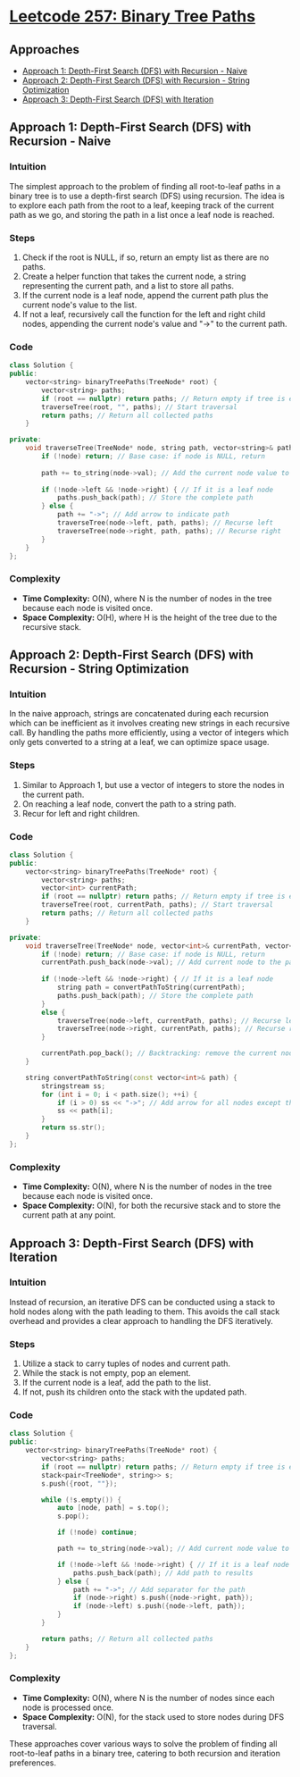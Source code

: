 # [Leetcode 257: Binary Tree Paths](https://leetcode.com/problems/binary-tree-paths/)

## Approaches
* [Approach 1: Depth-First Search (DFS) with Recursion - Naive](#approach-1-depth-first-search-dfs-with-recursion-naive)
* [Approach 2: Depth-First Search (DFS) with Recursion - String Optimization](#approach-2-depth-first-search-dfs-with-recursion-string-optimization)
* [Approach 3: Depth-First Search (DFS) with Iteration](#approach-3-depth-first-search-dfs-with-iteration)

## Approach 1: Depth-First Search (DFS) with Recursion - Naive

### Intuition
The simplest approach to the problem of finding all root-to-leaf paths in a binary tree is to use a depth-first search (DFS) using recursion. The idea is to explore each path from the root to a leaf, keeping track of the current path as we go, and storing the path in a list once a leaf node is reached.

### Steps
1. Check if the root is NULL, if so, return an empty list as there are no paths.
2. Create a helper function that takes the current node, a string representing the current path, and a list to store all paths.
3. If the current node is a leaf node, append the current path plus the current node's value to the list.
4. If not a leaf, recursively call the function for the left and right child nodes, appending the current node's value and "->" to the current path.

### Code
```cpp
class Solution {
public:
    vector<string> binaryTreePaths(TreeNode* root) {
        vector<string> paths;
        if (root == nullptr) return paths; // Return empty if tree is empty
        traverseTree(root, "", paths); // Start traversal
        return paths; // Return all collected paths
    }

private:
    void traverseTree(TreeNode* node, string path, vector<string>& paths) {
        if (!node) return; // Base case: if node is NULL, return
        
        path += to_string(node->val); // Add the current node value to the path
        
        if (!node->left && !node->right) { // If it is a leaf node
            paths.push_back(path); // Store the complete path
        } else {
            path += "->"; // Add arrow to indicate path
            traverseTree(node->left, path, paths); // Recurse left
            traverseTree(node->right, path, paths); // Recurse right
        }
    }
};
```

### Complexity
- **Time Complexity:** O(N), where N is the number of nodes in the tree because each node is visited once.
- **Space Complexity:** O(H), where H is the height of the tree due to the recursive stack.

## Approach 2: Depth-First Search (DFS) with Recursion - String Optimization

### Intuition
In the naive approach, strings are concatenated during each recursion which can be inefficient as it involves creating new strings in each recursive call. By handling the paths more efficiently, using a vector of integers which only gets converted to a string at a leaf, we can optimize space usage.

### Steps
1. Similar to Approach 1, but use a vector of integers to store the nodes in the current path.
2. On reaching a leaf node, convert the path to a string path.
3. Recur for left and right children.

### Code
```cpp
class Solution {
public:
    vector<string> binaryTreePaths(TreeNode* root) {
        vector<string> paths;
        vector<int> currentPath;
        if (root == nullptr) return paths; // Return empty if tree is empty
        traverseTree(root, currentPath, paths); // Start traversal
        return paths; // Return all collected paths
    }

private:
    void traverseTree(TreeNode* node, vector<int>& currentPath, vector<string>& paths) {
        if (!node) return; // Base case: if node is NULL, return
        currentPath.push_back(node->val); // Add current node to the path
        
        if (!node->left && !node->right) { // If it is a leaf node
            string path = convertPathToString(currentPath);
            paths.push_back(path); // Store the complete path
        } 
        else {
            traverseTree(node->left, currentPath, paths); // Recurse left
            traverseTree(node->right, currentPath, paths); // Recurse right
        }

        currentPath.pop_back(); // Backtracking: remove the current node from path
    }

    string convertPathToString(const vector<int>& path) {
        stringstream ss;
        for (int i = 0; i < path.size(); ++i) {
            if (i > 0) ss << "->"; // Add arrow for all nodes except the first
            ss << path[i];
        }
        return ss.str();
    }
};
```

### Complexity
- **Time Complexity:** O(N), where N is the number of nodes in the tree because each node is visited once.
- **Space Complexity:** O(N), for both the recursive stack and to store the current path at any point.

## Approach 3: Depth-First Search (DFS) with Iteration

### Intuition
Instead of recursion, an iterative DFS can be conducted using a stack to hold nodes along with the path leading to them. This avoids the call stack overhead and provides a clear approach to handling the DFS iteratively.

### Steps
1. Utilize a stack to carry tuples of nodes and current path.
2. While the stack is not empty, pop an element.
3. If the current node is a leaf, add the path to the list.
4. If not, push its children onto the stack with the updated path.

### Code
```cpp
class Solution {
public:
    vector<string> binaryTreePaths(TreeNode* root) {
        vector<string> paths;
        if (root == nullptr) return paths; // Return empty if tree is empty
        stack<pair<TreeNode*, string>> s;
        s.push({root, ""});

        while (!s.empty()) {
            auto [node, path] = s.top();
            s.pop();

            if (!node) continue;

            path += to_string(node->val); // Add current node value to the path

            if (!node->left && !node->right) { // If it is a leaf node
                paths.push_back(path); // Add path to results
            } else {
                path += "->"; // Add separator for the path
                if (node->right) s.push({node->right, path});
                if (node->left) s.push({node->left, path});
            }
        }

        return paths; // Return all collected paths
    }
};
```

### Complexity
- **Time Complexity:** O(N), where N is the number of nodes since each node is processed once.
- **Space Complexity:** O(N), for the stack used to store nodes during DFS traversal.

These approaches cover various ways to solve the problem of finding all root-to-leaf paths in a binary tree, catering to both recursion and iteration preferences.

